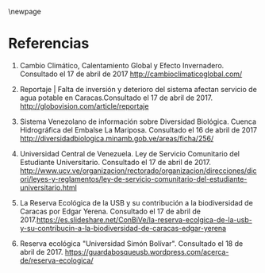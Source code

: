 \newpage

# Referencias

<!-- MOISE AKARAM

1. Guardabosques USB. Recuperado el 9 de septiembre de 2016.
http://www.guardabosques.grupos.usb.ve/.

1. Universidad Simón Bolívar. Sistema de servicio comunitario. Recuperado el 9
de septiembre. http://cct.dex.usb.ve/SC/vVerProyecto.php?id=43

1. USB. Nuestros Valores. 2004 / Editorial Equinoccio. Sartenejas, Baruta.
Recuperado el 9 de septiembre de 2016. http://www.usb.ve/home/node/43

1. Preparación de semillas para la siembra. Recuperado el 9 de septiembre de
2016. http://earthnotes.tripod.com/seeds.htm

1. La clasificación y ecología de las malezas. FAO. Recuperado el 9 de
septiembre de 2016. http://www.fao.org/docrep/t1147s/t1147s06.htm -->



1. Cambio Climático, Calentamiento Global y Efecto Invernadero. Consultado el 
17 de abril de 2017 <http://cambioclimaticoglobal.com/>

1. Reportaje | Falta de inversión y deterioro del sistema afectan servicio de 
agua potable en Caracas.Consultado el 17 de abril 
de 2017. <http://globovision.com/article/reportaje>

1. Sistema Venezolano de información sobre Diversidad Biológica.
Cuenca Hidrográfica del Embalse La Mariposa. Consultado el 16 de abril de 2017
<http://diversidadbiologica.minamb.gob.ve/areas/ficha/256/>

1. Universidad Central de Venezuela. Ley de Servicio Comunitario del Estudiante Universitario.
Consultado el 17 de abril de 2017. <http://www.ucv.ve/organizacion/rectorado/organizacion/direcciones/dicori/leyes-y-reglamentos/ley-de-servicio-comunitario-del-estudiante-universitario.html>

1. La Reserva Ecológica de la USB y su contribución a la biodiversidad de Caracas 
por Edgar Yerena. Consultado el 17 de abril de 2017.<https://es.slideshare.net/ConBiVe/la-reserva-ecolgica-de-la-usb-y-su-contribucin-a-la-biodiversidad-de-caracas-edgar-yerena>

1. Reserva ecológica "Universidad Simón Bolívar". Consultado el 18 de abril de 2017. 
<https://guardabosqueusb.wordpress.com/acerca-de/reserva-ecologica/>